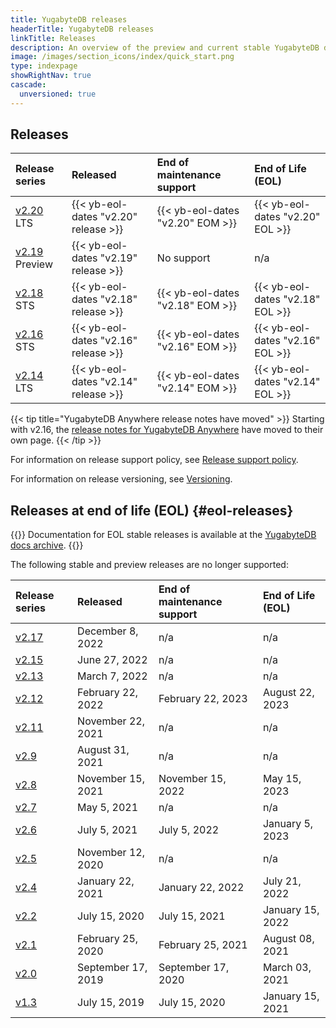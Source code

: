 ```yaml
---
title: YugabyteDB releases
headerTitle: YugabyteDB releases
linkTitle: Releases
description: An overview of the preview and current stable YugabyteDB database releases, and upcoming releases.
image: /images/section_icons/index/quick_start.png
type: indexpage
showRightNav: true
cascade:
  unversioned: true
---
```


## Releases

| Release series | Released | End of maintenance support | End of Life (EOL) |
| :------------- | :------- | :------------------------- | :---------------- |
| [v2.20](v2.20/) <span class='metadata-tag-green'>LTS</span> | {{< yb-eol-dates "v2.20" release >}} | {{< yb-eol-dates "v2.20" EOM >}} | {{< yb-eol-dates "v2.20" EOL >}} |
| [v2.19](v2.19/) <span class='metadata-tag-gray'>Preview</span> | {{< yb-eol-dates "v2.19" release >}} | No support | n/a |
| [v2.18](v2.18/) <span class='metadata-tag-green'>STS</span> | {{< yb-eol-dates "v2.18" release >}} | {{< yb-eol-dates "v2.18" EOM >}} | {{< yb-eol-dates "v2.18" EOL >}} |
| [v2.16](v2.16/) <span class='metadata-tag-green'>STS</span> | {{< yb-eol-dates "v2.16" release >}} | {{< yb-eol-dates "v2.16" EOM >}} | {{< yb-eol-dates "v2.16" EOL >}} |
| [v2.14](v2.14/) <span class='metadata-tag-green'>LTS</span> | {{< yb-eol-dates "v2.14" release >}} | {{< yb-eol-dates "v2.14" EOM >}} | {{< yb-eol-dates "v2.14" EOL >}} |

{{< tip title="YugabyteDB Anywhere release notes have moved" >}}
Starting with v2.16, the [release notes for YugabyteDB Anywhere](../yba-releases/) have moved to their own page.
{{< /tip >}}

For information on release support policy, see [Release support policy](../#release-support-policy).

For information on release versioning, see [Versioning](../versioning/).

## Releases at end of life (EOL) {#eol-releases}

{{<note title="Archived docs available">}}
Documentation for EOL stable releases is available at the [YugabyteDB docs archive](https://docs-archive.yugabyte.com/).
{{</note>}}

The following stable and preview releases are no longer supported:

| Release series | Released | End of maintenance support | End of Life (EOL) |
| :------------- | :------- | :------------------------- | :---------------- |
| [v2.17](v2.17/) | December 8, 2022 | n/a | n/a |
| [v2.15](v2.15/) | June 27, 2022 | n/a | n/a |
| [v2.13](end-of-life/v2.13/) | March 7, 2022 | n/a | n/a |
| [v2.12](end-of-life/v2.12/) | February 22, 2022 | February 22, 2023 | August 22, 2023 |
| [v2.11](end-of-life/v2.11/) | November 22, 2021 | n/a | n/a |
| [v2.9](end-of-life/v2.9/) | August 31, 2021 | n/a | n/a |
| [v2.8](end-of-life/v2.8/) | November 15, 2021 | November 15, 2022 | May 15, 2023 |
| [v2.7](end-of-life/v2.7/) | May 5, 2021 | n/a | n/a |
| [v2.6](end-of-life/v2.6/) | July 5, 2021 | July 5, 2022 | January 5, 2023 |
| [v2.5](end-of-life/v2.5/) | November 12, 2020 | n/a | n/a |
| [v2.4](end-of-life/v2.4/) | January 22, 2021 | January 22, 2022 | July 21, 2022 |
| [v2.2](end-of-life/v2.2/) | July 15, 2020 | July 15, 2021 | January 15, 2022 |
| [v2.1](end-of-life/v2.1/) | February 25, 2020 | February 25, 2021 | August 08, 2021 |
| [v2.0](end-of-life/v2.0/) | September 17, 2019 | September 17, 2020 | March 03, 2021 |
| [v1.3](end-of-life/v1.3/) | July 15, 2019 | July 15, 2020 | January 15, 2021 |
